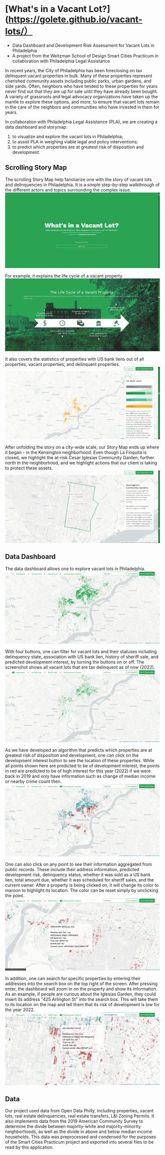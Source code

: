 # [What's in a Vacant Lot?](https://golete.github.io/vacant-lots/）
* Data Dashboard and Development Risk Assessment for Vacant Lots in Philadelphia
* A project from the Weitzman School of Design Smart Cities Practicum in collaboration with Philadelphia Legal Assistance

In recent years, the City of Philadelphia has been foreclosing on tax delinquent vacant properties in bulk. Many of these properties represent cherished community assets including public parks, urban gardens, and side yards. Often, neighbors who have tended to these properties for years never find out that they are up for sale until they have already been bought. A variety of grassroots and legal advocacy organizations have taken up the mantle to explore these options, and more, to ensure that vacant lots remain in the care of the neighbors and communities who have invested in them for years. 

In collaboration with Philadelphia Legal Assistance (PLA), we are creating a data dashboard and storymap:
1. to visualize and explore the vacant lots in Philadelphia; 
2. to assist PLA in weighing viable legal and policy interventions;
3. to predict which properties are at greatest risk of disposition and development.

## Scrolling Story Map
The scrolling Story Map help familiarize one with the story of vacant lots and delinquencies in Philadelphia. It is a simple step-by-step walkthrough of the different actors and topics surrounding the complex issue.
![storyMapHome](img/screenshots/storyMapHome.png)

For example, it explains the life cycle of a vacant property.
![storyMapLifeCycle](img/screenshots/storyMapLifeCycle.png)

It also covers the statistics of properties with US bank liens out of all properties, vacant properties, and delinquent properties.
![storyMapUSBankLiens](img/screenshots/storyMapUSBankLiens.png)

After unfolding the story on a city-wide scale, our Story Map ends up where it began - in the Kensington neighborhood. Even though La Finquita is closed, we highlight the at-risk Cesar Iglesias Community Garden, further north in the neighborhood, and we highlight actions that our client is taking to protect these assets.
![storyMapKensington](img/screenshots/storyMapKensington.png)

## Data Dashboard
The data dashboard allows one to explore vacant lots in Philadelphia.
![homePage](img/screenshots/homePage.png)

With four buttons, one can filter for vacant lots and their statuses including delinquency state, association with US bank lien, history of sheriff sale, and predicted development interest, by turning the buttons on or off. The screenshot shows all vacant lots that are tax delinquent as of now (2022).
![delinquentButtonOn](img/screenshots/delinquentButtonOn.png)

As we have developed an algorithm that predicts which properties are at greatest risk of disposition and development, one can click on the development interest button to see the location of these properties. While all points shown here are predicted to be of development interest, the points in red are predicted to be of high interest for this year (2022) if we were back in 2019 and only have information such as change of median income or nearby crime count then.
![devInterestButtonOn](img/screenshots/devInterestButtonOn.png)

One can also click on any point to see their information aggregated from public records. These include their address information, predicted development risk, delinquency status, whether it was sold as a US bank lien, total amount due, whether it was scheduled for sheriff sales, and the current owner. After a property is being clicked on, it will change its color to maroon to highlight its location. The color can be reset simply by unclicking the point.
![clickPointExample](img/screenshots/clickPointExample.png) 

In addition, one can search for specific properties by entering their addresses into the search box on the top right of the screen. After pressing enter, the dashboard will zoom in on the property and show its information. As an example, if people are curious about the Iglesias Garden, they could insert its address "425 Arlington St" into the search box. This will take them to its location on the map and tell them that its risk of development is low for the year 2022.
![iglesiasGardenExample](img/screenshots/iglesiasGardenExample.png)

## Data
Our project used data from Open Data Philly, including properties, vacant lots, real estate delinquencies, real estate transfers, L&I Zoning Permits. It also implements data from the 2019 American Community Survey to determine the divide between majority-white and majority-minority neighborhoods, as well as the divide in above and below median income households. This data was preprocessed and condensed for the purposes of the Smart Cities Practicum project and exported into several files to be read by this application.
